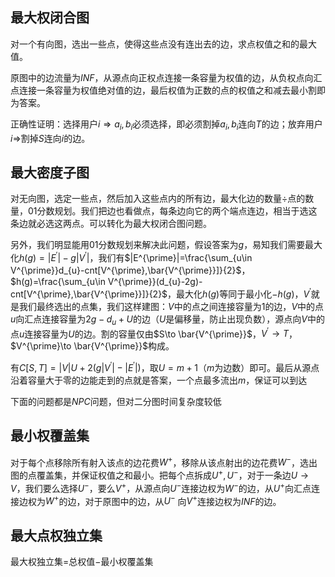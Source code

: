 ## 最大权闭合图

对一个有向图，选出一些点，使得这些点没有连出去的边，求点权值之和的最大值。

原图中的边流量为$INF$，从源点向正权点连接一条容量为权值的边，从负权点向汇点连接一条容量为权值绝对值的边，最后权值为正数的点的权值之和减去最小割即为答案。

正确性证明：选择用户$i⇒ a_{i},b_{i}$必须选择，即必须割掉$a_{i},b_{i}$连向$T$的边；放弃用户$i⇒$割掉$S$连向$i$的边。

## 最大密度子图

对无向图，选定一些点，然后加入这些点内的所有边，最大化边的数量$\div$点的数量，$01$分数规划。我们把边也看做点，每条边向它的两个端点连边，相当于选这条边就必选这两点。可以转化为最大权闭合图问题。

另外，我们明显能用$01$分数规划来解决此问题，假设答案为$g$，易知我们需要最大化$h(g)=|E^{\prime}|-g|V^{\prime}|$，我们有$|E^{\prime}|=\frac{\sum_{u\in V^{\prime}}d_{u}-cnt[V^{\prime},\bar{V^{\prime}}]}{2}$，$h(g)=\frac{\sum_{u\in V^{\prime}}(d_{u}-2g)-cnt[V^{\prime},\bar{V^{\prime}}]}{2}$，最大化$h(g)$等同于最小化$-h(g)$，$V^{\prime}$就是我们最终选出的点集，我们这样建图：$V$中的点之间连接容量为$1$的边，$V$中的点$u$向汇点连接容量为$2g-d_{u}+U$的边（$U$是偏移量，防止出现负数），源点向$V$中的点$u$连接容量为$U$的边。割的容量仅由$S\to \bar{V^{\prime}}$，$V^{\prime}\to T$，$V^{\prime}\to \bar{V^{\prime}}$构成。

有$C[S,T]=|V|U+2(g|V^{\prime}|-|E^{\prime}|)$，取$U=m+1$（$m$为边数）即可。最后从源点沿着容量大于零的边能走到的点就是答案，一个点最多流出$m$，保证可以到达

下面的问题都是$NPC$问题，但对二分图时间复杂度较低

## 最小权覆盖集

对于每个点移除所有射入该点的边花费$W^{+}$，移除从该点射出的边花费$W^{-}$，选出图的点覆盖集，并保证权值之和最小。把每个点拆成$U^{+},U^{-}$，对于一条边$U \to V$，我们要么选择$U^{-}$，要么$V^{+}$，从源点向$U^{-}$连接边权为$W^{-}$的边，从$U^{+}$向汇点连接边权为$W^{+}$的边，对于原图中的边，从$U^{-}$ 向$V^{+}$连接边权为$INF$的边。

## 最大点权独立集

最大权独立集$=$总权值$-$最小权覆盖集
